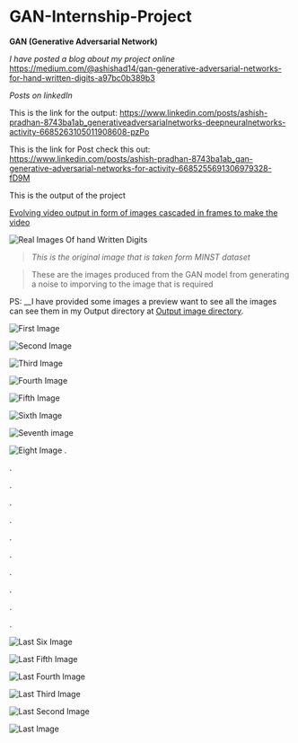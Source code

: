 # GAN-Internship-Project
 **GAN (Generative Adversarial Network)**

*I have posted a blog about my project online*
<https://medium.com/@ashishad14/gan-generative-adversarial-networks-for-hand-written-digits-a97bc0b389b3>

*Posts on linkedIn*

This is the link for the output: https://www.linkedin.com/posts/ashish-pradhan-8743ba1ab_generativeadversarialnetworks-deepneuralnetworks-activity-6685263105011908608-pzPo

This is the link for Post check this out: https://www.linkedin.com/posts/ashish-pradhan-8743ba1ab_gan-generative-adversarial-networks-for-activity-6685255691306979328-fD9M

This is the output of the project 

[Evolving video output in form of images cascaded in frames to make the video](https://github.com/ashish-ad/Generative-Adversarial-Neural-Netowrk/blob/master/GAN_Output.avi)


![Real Images Of hand Written Digits](https://github.com/ashish-ad/Generative-Adversarial-Neural-Netowrk/blob/master/Output%20images/real_images.png)

>_This is the original image that is taken form MINST dataset_

>These are the images produced from the GAN model from generating a noise to imporving to the image that is required 

PS: __I have provided some images a preview want to see all the images can see them in my Output directory at [Output image directory](https://github.com/ashish-ad/Generative-Adversarial-Neural-Netowrk/tree/master/Output%20images).

![First Image](https://github.com/ashish-ad/Generative-Adversarial-Neural-Netowrk/blob/master/Output%20images/fake_images-0000.png)

![Second Image](https://github.com/ashish-ad/Generative-Adversarial-Neural-Netowrk/blob/master/Output%20images/fake_images-0001.png)

![Third Image](https://github.com/ashish-ad/Generative-Adversarial-Neural-Netowrk/blob/master/Output%20images/fake_images-0002.png)

![Fourth Image](https://github.com/ashish-ad/Generative-Adversarial-Neural-Netowrk/blob/master/Output%20images/fake_images-0003.png)

![Fifth Image](https://github.com/ashish-ad/Generative-Adversarial-Neural-Netowrk/blob/master/Output%20images/fake_images-0003.png)

![Sixth Image](https://github.com/ashish-ad/Generative-Adversarial-Neural-Netowrk/blob/master/Output%20images/fake_images-0005.png)

![Seventh image](https://github.com/ashish-ad/Generative-Adversarial-Neural-Netowrk/blob/master/Output%20images/fake_images-0006.png)

![Eight Image](https://github.com/ashish-ad/Generative-Adversarial-Neural-Netowrk/blob/master/Output%20images/fake_images-0006.png)
.

.

.

.

.

.

.

.

.

.

.

![Last Six Image](https://github.com/ashish-ad/Generative-Adversarial-Neural-Netowrk/blob/master/Output%20images/fake_images-0295.png)

![Last Fifth Image](https://github.com/ashish-ad/Generative-Adversarial-Neural-Netowrk/blob/master/Output%20images/fake_images-0296.png)

![Last Fourth Image](https://github.com/ashish-ad/Generative-Adversarial-Neural-Netowrk/blob/master/Output%20images/fake_images-0297.png)

![Last Third Image](https://github.com/ashish-ad/Generative-Adversarial-Neural-Netowrk/blob/master/Output%20images/fake_images-0298.png)

![Last Second Image](https://github.com/ashish-ad/Generative-Adversarial-Neural-Netowrk/blob/master/Output%20images/fake_images-0299.png)

![Last Image](https://github.com/ashish-ad/Generative-Adversarial-Neural-Netowrk/blob/master/Output%20images/fake_images-0300.png)